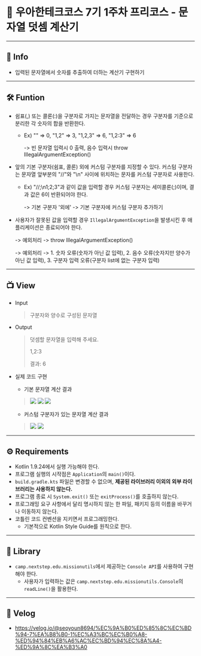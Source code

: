 # 🔖 우아한테크코스 7기 1주차 프리코스 - 문자열 덧셈 계산기

***

## 📃 Info
- 입력된 문자열에서 숫자를 추출하여 더하는 계산기 구현하기

***

## 🛠️ Funtion
- 쉼표(,) 또는 콜론(:)을 구분자로 가지는 문자열을 전달하는 경우 구분자를 기준으로 분리한 각 숫자의 합을 반환한다.
    - Ex) "" => 0, "1,2" => 3, "1,2,3" => 6, "1,2:3" => 6
      
      -> 빈 문자열 입력시 0 출력, 음수 입력시 throw IllegalArgumentException()
- 앞의 기본 구분자(쉼표, 콜론) 외에 커스텀 구분자를 지정할 수 있다. 커스텀 구분자는 문자열 앞부분의 "//"와 "\n" 사이에 위치하는 문자를 커스텀 구분자로 사용한다.
    - Ex) "//;\n1;2;3"과 같이 값을 입력할 경우 커스텀 구분자는 세미콜론(;)이며, 결과 값은 6이 반환되어야 한다.
      
      -> 기본 구분자 '외에' -> 기본 구분자에 커스텀 구분자 추가하기
- 사용자가 잘못된 값을 입력할 경우 `IllegalArgumentException`을 발생시킨 후 애플리케이션은 종료되어야 한다.
  
  -> 예외처리 -> throw IllegalArgumentException()
  
  -> 예외처리 -> 1. 숫자 오류(숫자가 아닌 값 입력), 2. 음수 오류(숫자지만 양수가 아닌 값 입력), 3. 구분자 입력 오류(구분자 list에 없는 구분자 입력)
  
***

## 📺 View
- Input
  > 구분자와 양수로 구성된 문자열

- Output
  > 덧셈할 문자열을 입력해 주세요.
  > 
  > 1,2:3
  > 
  > 결과: 6

- 실제 코드 구현
    - 기본 문자열 계산 결과
  
    >![](https://velog.velcdn.com/images/seoyoun8694/post/2d81668e-a2a2-427c-894c-9c0bd64eabb2/image.jpg)
    ![](https://velog.velcdn.com/images/seoyoun8694/post/3acfb7d5-16e1-4395-8df3-3622313856cb/image.jpg)
    ![](https://velog.velcdn.com/images/seoyoun8694/post/af9492d7-1682-4607-8178-bfb8ba8e5fc1/image.jpg)

    - 커스텀 구분자가 있는 문자열 계산 결과

    >![](https://velog.velcdn.com/images/seoyoun8694/post/c638661a-b1f8-42c0-b338-5a4fd9f8efcd/image.jpg)
    ![](https://velog.velcdn.com/images/seoyoun8694/post/e71ac481-c337-40d4-8e10-34c319e571d5/image.jpg)

***

## ⚙️ Requirements
- Kotlin 1.9.24에서 실행 가능해야 한다.
- 프로그램 실행의 시작점은 `Application`의 `main()`이다.
- `build.gradle.kts` 파일은 변경할 수 없으며, **제공된 라이브러리 이외의 외부 라이브러리는 사용하지 않는다.**
- 프로그램 종료 시 `System.exit()` 또는 `exitProcess()`를 호출하지 않는다.
- 프로그래밍 요구 사항에서 달리 명시하지 않는 한 파일, 패키지 등의 이름을 바꾸거나 이동하지 않는다.
- 코틀린 코드 컨벤션을 지키면서 프로그래밍한다.
    - 기본적으로 Kotlin Style Guide를 원칙으로 한다.

***

## 📘 Library
- `camp.nextstep.edu.missionutils`에서 제공하는 `Console API`를 사용하여 구현해야 한다.
    - 사용자가 입력하는 값은 `camp.nextstep.edu.missionutils.Console`의 `readLine()`을 활용한다.

***

## 🔗 Velog
- https://velog.io/@seoyoun8694/%EC%9A%B0%ED%85%8C%EC%BD%94-7%EA%B8%B0-1%EC%A3%BC%EC%B0%A8-%ED%94%84%EB%A6%AC%EC%BD%94%EC%8A%A4-%ED%9A%8C%EA%B3%A0
